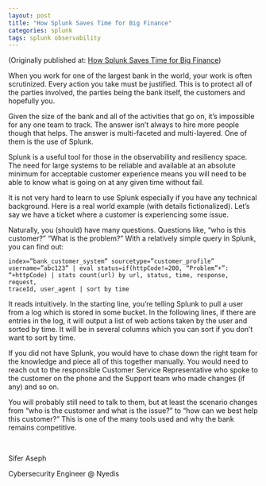 ```yaml
---
layout: post
title: "How Splunk Saves Time for Big Finance"
categories: splunk 
tags: splunk observability
---
```


(Originally published at: <a href="https://www.nyedis.com/post/how-splunk-saves-time-for-big-finance">How Splunk Saves Time for Big Finance</a>)

When you work for one of the largest bank in the world, your work is often scrutinized. Every action you take must be justified. This is to protect all of the parties involved, the parties being the bank itself, the customers and hopefully you.

Given the size of the bank and all of the activities that go on, it’s impossible for any one team to track. The answer isn’t always to hire more people though that helps. The answer is multi-faceted and multi-layered. One of them is the use of Splunk.

Splunk is a useful tool for those in the observability and resiliency space. The need for large systems to be reliable and available at an absolute minimum for acceptable customer experience means you will need to be able to know what is going on at any given time without fail.

It is not very hard to learn to use Splunk especially if you have any technical background. Here is a real world example (with details fictionalized). Let’s say we have a ticket where a customer is experiencing some issue.

Naturally, you (should) have many questions. Questions like, “who is this customer?” “What is the problem?” With a relatively simple query in Splunk, you can find out:

<code>index=”bank_customer_system” sourcetype=”customer_profile” username=”abc123”
| eval status=if(httpCode!=200, “Problem”+”: “+httpCode)
| stats count(url) by url, status, time, response, request, traceId, user_agent
| sort by time</code>

It reads intuitively. In the starting line, you’re telling Splunk to pull a user from a log which is stored in some bucket. In the following lines, if there are entries in the log, it will output a list of web actions taken by the user and sorted by time. It will be in several columns which you can sort if you don’t want to sort by time.

If you did not have Splunk, you would have to chase down the right team for the knowledge and piece all of this together manually. You would need to reach out to the responsible Customer Service Representative who spoke to the customer on the phone and the Support team who made changes (if any) and so on.

You will probably still need to talk to them, but at least the scenario changes from “who is the customer and what is the issue?” to “how can we best help this customer?” This is one of the many tools used and why the bank remains competitive.

‍

Sifer Aseph

Cybersecurity Engineer @ Nyedis
